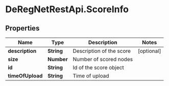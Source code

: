 # DeRegNetRestApi.ScoreInfo

## Properties
Name | Type | Description | Notes
------------ | ------------- | ------------- | -------------
**description** | **String** | Description of the score | [optional] 
**size** | **Number** | Number of scored nodes | 
**id** | **String** | Id of the score object | 
**timeOfUpload** | **String** | Time of upload | 



